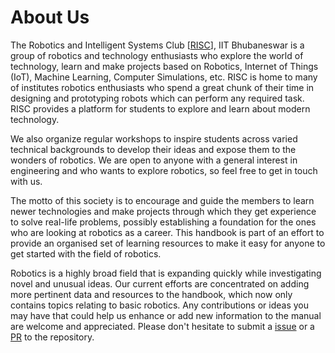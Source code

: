 # About Us

The Robotics and Intelligent Systems Club [[RISC](https://github.com/RISC-IITBBS)], IIT Bhubaneswar is a group of robotics and technology enthusiasts who explore the world of technology, learn and make projects based on Robotics, Internet of Things (IoT), Machine Learning, Computer Simulations, etc. RISC is home to many of institutes robotics enthusiasts who spend a great chunk of their time in designing and prototyping robots which can perform any required task. RISC provides a platform for students to explore and learn about modern technology.

We also organize regular workshops to inspire students across varied technical backgrounds to develop their ideas and expose them to the wonders of robotics. We are open to anyone with a general interest in engineering and who wants to explore robotics, so feel free to get in touch with us.

The motto of this society is to encourage and guide the members to learn newer technologies and make projects through which they get experience to solve real-life problems, possibly establishing a foundation for the ones who are looking at robotics as a career.
This handbook is part of an effort to provide an organised set of learning resources to make it easy for anyone to get started with the field of robotics. 

Robotics is a highly broad field that is expanding quickly while investigating novel and unusual ideas. Our current efforts are concentrated on adding more pertinent data and resources to the handbook, which now only contains topics relating to basic robotics. Any contributions or ideas you may have that could help us enhance or add new information to the manual are welcome and appreciated. Please don't hesitate to submit a [issue](https://github.com/RISC-IITBBS/risc-handbook/issues) or a [PR](https://github.com/RISC-IITBBS/risc-handbook/pulls) to the repository.
